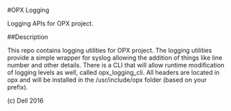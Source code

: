 #OPX Logging

Logging APIs for OPX project.

##Description

This repo contains logging utilities for OPX project. The logging utilities provide a simple wrapper for syslog allowing the addition of things like line number and other details.
There is a CLI that will allow runtime modification of logging levels as well, called opx_logging_cli.
All headers are located in opx and will be installed in the /usr/include/opx folder (based on your prefix).

(c) Dell 2016
